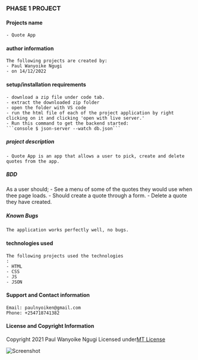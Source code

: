 ### PHASE 1 PROJECT
#### Projects name
    - Quote App
#### author information
    The following projects are created by:
    - Paul Wanyoike Ngugi
    - on 14/12/2022
#### setup/installation requirements
    - download a zip file under code tab.
    - extract the downloaded zip folder
    - open the folder with VS code
    - run the html file of each of the project application by right clicking on it and clicking 'open with live server.'
    - Run this command to get the backend started:
    ```console $ json-server --watch db.json```
##### project description
    - Quote App is an app that allows a user to pick, create and delete quotes from the app.
##### BDD
As a user should;
    - See a menu of some of the quotes they would use when thee page loads.
    - Should create a quote through a form.
    - Delete a quote they have created.
##### Known Bugs
    The application works perfectly well, no bugs.
#### technologies used
    The following projects used the technologies
    :
    - HTML
    - CSS
    - JS
    - JSON
#### Support and Contact information
    Email: paulnyoiken@gmail.com
    Phone: +254718741382
#### License and Copyright Information
Copyright 2021 Paul Wanyoike Ngugi Licensed under[MT License]('https://github.com/Paul-ike/phase-1-project/blob/main/LICENSE')


![Screenshot]()